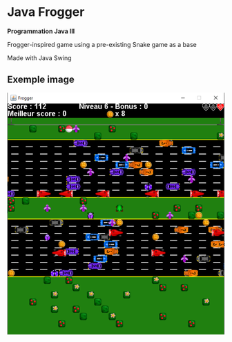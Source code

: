 # Java Frogger
**Programmation Java III**

Frogger-inspired game using a pre-existing Snake game as a base

Made with Java Swing

## Exemple image

![Exemple](/Rapport/theactualgame.png)
